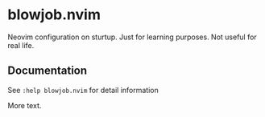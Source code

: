 # blowjob.nvim

Neovim configuration on sturtup. Just for learning purposes. Not useful for real life.

## Documentation

See `:help blowjob.nvim` for detail information

More text.
